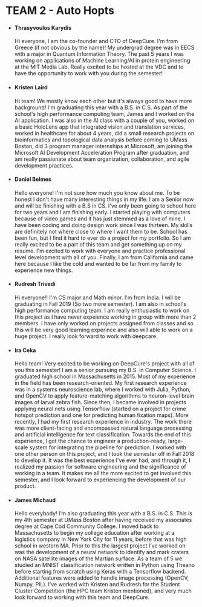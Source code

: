 # TEAM 2 - Auto Hopts

* #### Thrasyvoulos Karydis
    Hi everyone, I am the co-founder and CTO of DeepCure. I'm from Greece (if not obvious by the name)!
    My undergrad degree was in EECS with a major in Quantum Information Theory. The past 5 years I was working on applications of Machine Learning/AI in 
    protein engineering at the MIT Media Lab. Really excited to be hosted at the VDC and to have the opportunity to work with you during the semester!

* #### Kristen Laird
    Hi team! We mostly know each other but it's always good to have more background! I'm graduating this year with a B.S. in C.S. As part of the school's
    high performance computing team, James and I worked on the AI application. I was also in the AI class with a couple of you, worked on a basic
    HoloLens app that integrated vision and translation services, worked in healthcare for about 4 years, did a small research projects on bioinformatics and
    topological data analysis before coming to UMass Boston, did 3 program manager internships at Microsoft, am joining the Microsoft AI Development Acceleration
    Program after graduation, and am really passionate about team organization, collaboration, and agile development practices.
* #### Daniel Belmes
    Hello everyone! I'm not sure how much you know about me. To be honest I don't have many interesting things in my life. I am a Senior now and will be finishing
    with a B.S in CS. I've only been going to school here for two years and I am finishing early. I started playing with computers because of video games and it has
    just stemmed as a love of mine. I have been coding and doing design work since I was thirteen. My skills are definitely not where close to where I want them to be. 
    School has been fun, but I find it hard to ever do a project for my portfolio. So I am really excited to be a part of this team and get something up on my resume. 
    I'm excited to work with everyone and practice professional level development with all of you. Finally, I am from California and came here because I like the cold 
    and wanted to be far from my family to experience new things.
* #### Rudresh Trivedi
    Hi everyone!! I'm CS major and Math minor. I'm from India. I will be graduating in Fall 2019 (So two more semester). I am also in school's high performance 
    computing team. I am really enthusiastic to work on this project as I have never expeience working in group with more than 2 members. I have only worked on 
    projects assigned from classes and so this will be very good learning experince and also will able to work on a huge project. I really look forward to work with 
    deepcare.
* #### Ira Ceka
   Hello team! Very excited to be working on DeepCure's project with all of you this semester! I am a senior pursuing my B.S. in Computer Science. 
   I graduated high school in Massachusetts in 2015. Most of my experience in the field has been research-oriented. My first research experience was in a systems 
   neuroscience lab, where I worked with Julia, Python, and OpenCV to apply feature-matching algorithms to neuron-level brain images of larval zebra fish. Since then, 
   I became involved in projects applying neural nets using Tensorflow (started on a project for crime hotspot prediction and one for predicting human fixation maps). 
   More recently, I had my first research experience in industry. The work there was more client-facing and encompassed natural language processing and artificial 
   intelligence for text classification. Towards the end of this experience, I got the chance to engineer a production-ready, large-scale system for 
   integrating the pipeline for prediction. I worked with one other person on this project, and I took the semester off in Fall 2018 to develop it. 
   It was the best experience I've ever had, and through it, I realized my passion for software engineering and the significance of working in a team. 
   It makes me all the more excited to get involved this semester, and I look forward to experiencing the development of our product.
* #### James Michaud
   Hello everybody! I’m also graduating this year with a B.S. in C.S. This is my
   4th semester at UMass Boston after having received my associates degree at
   Cape Cod Community College. I moved back to Massachusetts to begin my college
   education after working at a logistics company in New York City for 11 years,
   before that was high school in western MA. Prior to this the largest
   project I’ve worked on was the development of a neural network to identify
   and mark craters on NASA satellite images of the Martian surface. As a team
   of 5 we studied an MNIST classification network written in Python using
   Theano before starting from scratch using Keras with a Tensorflow backend.
   Additional features were added to handle image processing (OpenCV, Numpy,
   PIL). I’ve worked with Kristen and Rudresh for the Student Cluster
   Competition (the HPC team Kristen mentioned), and very much look forward to
   working with this team and DeepCure.